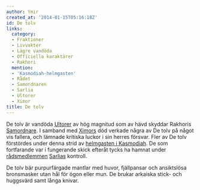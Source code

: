 ```yaml
---
author: Ymir
created_at: '2014-01-15T05:16:18Z'
id: De tolv
links:
  category:
  - Fraktioner
  - Livvakter
  - Lägre vandöda
  - Officiella karaktärer
  - Rakhori
  mention:
  - 'Kasmodiah-helmgasten'
  - Rådet
  - Samordnaren
  - Sarlia
  - Ultorer
  - Ximor
title: De tolv
---
```


De tolv är vandöda [Ultorer] av hög magnitud som av hävd skyddar Rakhoris [Samordnare]. I samband
med [Ximors] död verkade några av De tolv på något vis fallera, och lämnade kritiska luckor i sin
herres försvar. Fler av De tolv förstördes under denna strid av [helmgasten i Kasmodiah]. De som
fortfarande var i fungerande skick efteråt tycks ha hamnat under [rådsmedlemmen][] [Sarlias]
kontroll.

De tolv bär purpurfärgade mantlar med huvor, fjällpansar och ansiktslösa bronsmasker utan hål för
ögon eller mun. De brukar arkaiska stick- och huggsvärd samt långa knivar.

  [Ultorer]: Ultorer
  [Samordnare]: Samordnaren
  [Ximors]: Ximor
  [helmgasten i Kasmodiah]: Kasmodiah-helmgasten
  [rådsmedlemmen]: Rådet
  [Sarlias]: Sarlia